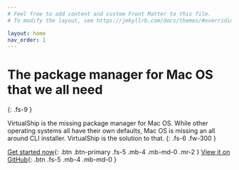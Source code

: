 ```yaml
---
# Feel free to add content and custom Front Matter to this file.
# To modify the layout, see https://jekyllrb.com/docs/themes/#overriding-theme-defaults

layout: home
nav_order: 1
---
```


# The package manager for Mac OS that we all need
{: .fs-9 }

VirtualShip is the missing package manager for Mac OS. While other operating systems all have their own defaults, Mac OS is missing an all around CLI installer. VirtualShip is the solution to that.
{: .fs-6 .fw-300 }

[Get started now](#getting-started){: .btn .btn-primary .fs-5 .mb-4 .mb-md-0 .mr-2 } [View it on GitHub](https://github.com/VirtualShip/Core){: .btn .fs-5 .mb-4 .mb-md-0 }
